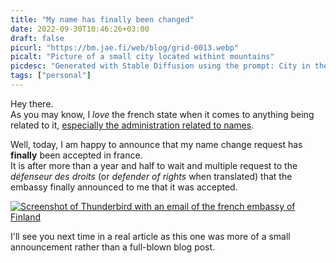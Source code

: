 ```yaml
---
title: "My name has finally been changed"
date: 2022-09-30T10:46:26+03:00
draft: false
picurl: "https://bm.jae.fi/web/blog/grid-0013.webp"
picalt: "Picture of a small city located withint mountains"
picdesc: "Generated with Stable Diffusion using the prompt: City in the heart of mountains; upscaled using chaiNNer"
tags: ["personal"]
---
```


Hey there.  
As you may know, I _love_ the french state when it comes to anything being related to it, [especially the administration related to names](/blog/2022/08/30/changing-names-in-france/).

Well, today, I am happy to announce that my name change request has **finally** been accepted in france.  
It is after more than a year and half to wait and multiple request to the _défenseur des droits_ (or _defender of rights_ when translated) that the embassy finally announced to me that it was accepted.

[![Screenshot of Thunderbird with an email of the french embassy of Finland](https://bm.jae.fi/web/name5.png)](https://bm.jae.fi/web/name5.png)

I'll see you next time in a real article as this one was more of a small announcement rather than a full-blown blog post.
